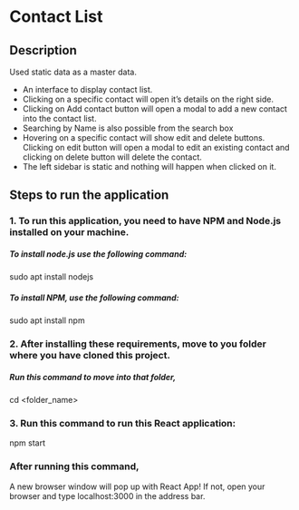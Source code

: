 # Contact List
## Description
   Used static data as a master data.
* An interface to display contact list.
* Clicking on a specific contact will open it’s details on the right side.
* Clicking on Add contact button will open a modal to add a new contact into the contact list.
* Searching by Name is also possible from the search box
* Hovering on a specific contact will show edit and delete buttons. Clicking on edit button will open a modal to edit an existing contact and clicking on delete button will delete the contact.
* The left sidebar is static and nothing will happen when clicked on it.


## Steps to run the application

### 1. To run this application, you need to have NPM and Node.js installed on your machine.
   ##### To install node.js use the following command:
   sudo apt install nodejs
   ##### To install NPM, use the following command:
   sudo apt install npm
   
   
### 2. After installing these requirements, move to you folder where you have cloned this project.
   ##### Run this command to move into that folder,
   cd <folder_name>
   
   
### 3. Run this command to run this React application:
   npm start
  
  
### After running this command,
A new browser window will pop up with React App! If not, open your browser and type localhost:3000 in the address bar.
